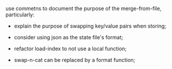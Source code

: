 use commetns to document the purpose of the merge-from-file, particularly:
 - explain the purpose of swapping key/value pairs when storing;
 - consider using json as the state file's format;

 - refactor load-index to not use a local function;

 - swap-n-cat can be replaced by a format function;
